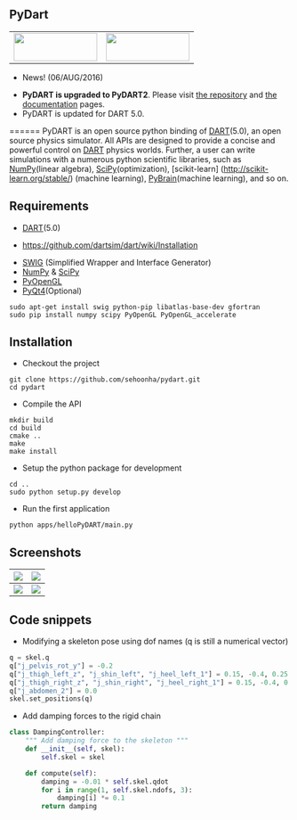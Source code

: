 ## PyDart

<table>
<tr>
<td>  
  <img src="https://github.com/dartsim/dart/raw/master/doxygen/DART%20logo.png" width="150" height="50" />
</td>
<td>
  <img src="https://www.python.org/static/community_logos/python-logo.png" width="150" height="50" />
</td>
</tr>
</table>

- News! (06/AUG/2016)
 + **PyDART is upgraded to PyDART2**. Please visit [the repository](https://github.com/sehoonha/pydart2) and [the documentation](http://pydart2.readthedocs.io/en/latest) pages.
 + PyDART is updated for DART 5.0. 

======
PyDART is an open source python binding of [DART](https://github.com/dartsim/dart)(5.0), an open source physics simulator.
All APIs are designed to provide a concise and powerful control on [DART](https://github.com/dartsim/dart) physics worlds.
Further, a user can write simulations with a numerous python scientific libraries, 
such as [NumPy](http://www.numpy.org/)(linear algebra),
[SciPy](http://www.scipy.org/)(optimization), 
[scikit-learn] (http://scikit-learn.org/stable/) (machine learning),
[PyBrain](http://pybrain.org/)(machine learning),
and so on.

## Requirements
- [DART](https://github.com/dartsim/dart)(5.0)
 + https://github.com/dartsim/dart/wiki/Installation
- [SWIG](http://www.swig.org/) (Simplified Wrapper and Interface Generator)
- [NumPy](http://www.numpy.org/) & [SciPy](http://www.scipy.org/)
- [PyOpenGL](http://pyopengl.sourceforge.net/) 
- [PyQt4](http://www.riverbankcomputing.com/software/pyqt/download)(Optional)
```
sudo apt-get install swig python-pip libatlas-base-dev gfortran 
sudo pip install numpy scipy PyOpenGL PyOpenGL_accelerate
```

## Installation
- Checkout the project
```
git clone https://github.com/sehoonha/pydart.git
cd pydart
```
- Compile the API
```
mkdir build
cd build
cmake ..
make
make install
```
- Setup the python package for development
```
cd ..
sudo python setup.py develop
```
- Run the first application
```
python apps/helloPyDART/main.py
```

## Screenshots
|![](https://github.com/sehoonha/pydart/blob/master/data/images/frame_bipedjump.png)|![](https://github.com/sehoonha/pydart/blob/master/data/images/frame_bipedstand.png)|
|---|---|
|![](https://github.com/sehoonha/pydart/blob/master/data/images/frame_rigidchain.png)|![](https://github.com/sehoonha/pydart/blob/master/data/images/frame_softbodies.png)|

## Code snippets
- Modifying a skeleton pose using dof names (q is still a numerical vector)
```python
q = skel.q
q["j_pelvis_rot_y"] = -0.2
q["j_thigh_left_z", "j_shin_left", "j_heel_left_1"] = 0.15, -0.4, 0.25
q["j_thigh_right_z", "j_shin_right", "j_heel_right_1"] = 0.15, -0.4, 0.25
q["j_abdomen_2"] = 0.0
skel.set_positions(q)
```
- Add damping forces to the rigid chain
```python
class DampingController:
    """ Add damping force to the skeleton """
    def __init__(self, skel):
        self.skel = skel

    def compute(self):
        damping = -0.01 * self.skel.qdot
        for i in range(1, self.skel.ndofs, 3):
            damping[i] *= 0.1
        return damping
```